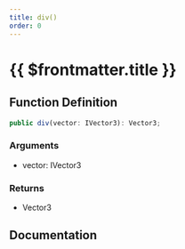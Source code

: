 ```yaml
---
title: div()
order: 0
---
```


# {{ $frontmatter.title }}

## Function Definition

```ts
public div(vector: IVector3): Vector3;
```

### Arguments

* vector: IVector3

### Returns

* Vector3

## Documentation

<!--@include: ./parts/div.md-->
